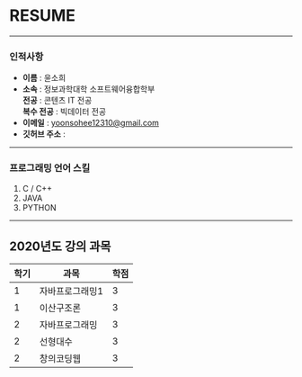 # RESUME
---
### 인적사항

* **이름** : 윤소희
* **소속** : 정보과학대학 소프트웨어융합학부  
  **전공** : 콘텐츠 IT 전공  
  **복수 전공** : 빅데이터 전공 
* **이메일** : yoonsohee12310@gmail.com
* **깃허브 주소** : 

-------------------
### 프로그래밍 언어 스킬  
1. C / C++
2. JAVA
3. PYTHON

-------------------
## 2020년도 강의 과목 

|학기|과목|학점| 
|---|---|---|
|1|자바프로그래밍1|3| 
|1|이산구조론|3| 
|2|자바프로그래밍|3| 
|2|선형대수|3| 
|2|창의코딩웹|3| 


